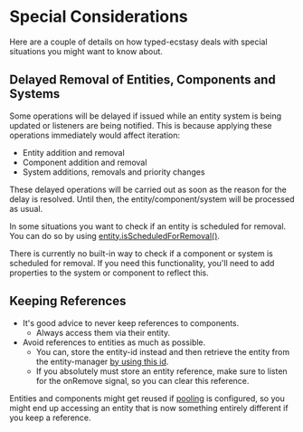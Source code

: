 # Special Considerations

Here are a couple of details on how typed-ecstasy deals with special situations you might want to know about.

## Delayed Removal of Entities, Components and Systems

Some operations will be delayed if issued while an entity system is being updated or listeners are being notified. This is because applying these operations immediately would affect iteration:

* Entity addition and removal
* Component addition and removal
* System additions, removals and priority changes

These delayed operations will be carried out as soon as the reason for the delay is resolved. Until then, the entity/component/system will be processed as usual.

In some situations you want to check if an entity is scheduled for removal. You can do so by using [entity.isScheduledForRemoval()](../../api/classes/entity.md#isscheduledforremoval).

There is currently no built-in way to check if a component or system is scheduled for removal. If you need this functionality, you'll need to add properties to the system or component to reflect this.

## Keeping References

- It's good advice to never keep references to components.
  - Always access them via their entity.
- Avoid references to entities as much as possible.
  - You can, store the entity-id instead and then retrieve the entity from the entity-manager [by using this id](../../api/classes/entitymanager.md#get).
  - If you absolutely must store an entity reference, make sure to listen for the onRemove signal, so you can clear this reference.

Entities and components might get reused if [pooling](pooling.md) is configured, so you might end up accessing an entity that is now something entirely different if you keep a reference.
